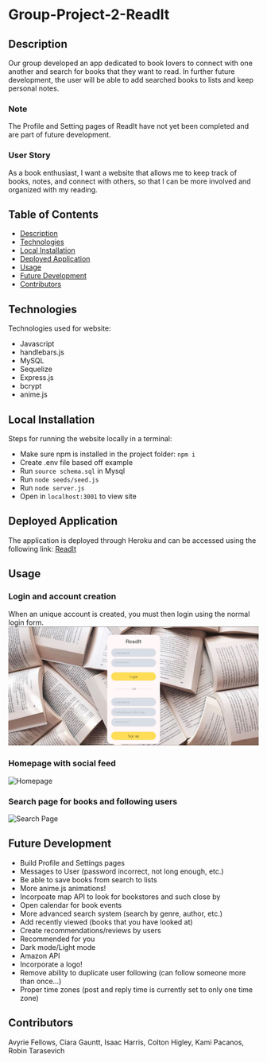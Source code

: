 # Group-Project-2-ReadIt

## Description

Our group developed an app dedicated to book lovers to connect with one another and search for books that they want to read. In further future development, the user will be able to add searched books to lists and keep personal notes.

### Note

The Profile and Setting pages of ReadIt have not yet been completed and are part of future development.

### User Story

As a book enthusiast,
I want a website that allows me to keep track of books, notes, and connect with others,
so that I can be more involved and organized with my reading.

## Table of Contents

- [Description](#description)
- [Technologies](#technologies)
- [Local Installation](#local-installation)
- [Deployed Application](#deployed-application)
- [Usage](#usage)
- [Future Development](#future-development)
- [Contributors](#contributors)


## Technologies

Technologies used for website:

* Javascript
* handlebars.js
* MySQL
* Sequelize
* Express.js
* bcrypt
* anime.js


## Local Installation

Steps for running the website locally in a terminal:

* Make sure npm is installed in the project folder: `npm i`
* Create .env file based off example
* Run `source schema.sql` in Mysql
* Run `node seeds/seed.js`
* Run `node server.js`
* Open in `localhost:3001` to view site

## Deployed Application

The application is deployed through Heroku and can be accessed using the following link:
[ReadIt](https://stormy-chamber-61658.herokuapp.com/)

## Usage

### Login and account creation
When an unique account is created, you must then login using the normal login form.
![Login Page](Images/signinpage-readit.JPG)

### Homepage with social feed
![Homepage]()

### Search page for books and following users
![Search Page]()

## Future Development

* Build Profile and Settings pages
* Messages to User (password incorrect, not long enough, etc.)
* Be able to save books from search to lists
* More anime.js animations!
* Incorpoate map API to look for bookstores and such close by
* Open calendar for book events
* More advanced search system (search by genre, author, etc.)
* Add recently viewed (books that you have looked at)
* Create recommendations/reviews by users
* Recommended for you
* Dark mode/Light mode
* Amazon API
* Incorporate a logo!
* Remove ability to duplicate user following (can follow someone more than once…)
* Proper time zones (post and reply time is currently set to only one time zone)


## Contributors

Avyrie Fellows, Ciara Gauntt, Isaac Harris, Colton Higley, Kami Pacanos, Robin Tarasevich

